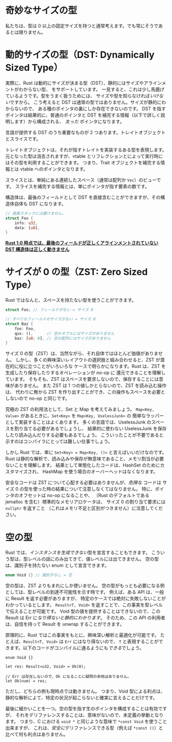 <!--
# Exotically Sized Types
-->

# 奇妙なサイズの型

<!--
Most of the time, we think in terms of types with a fixed, positive size. This
is not always the case, however.
-->

私たちは、型は 0 以上の固定サイズを持つと通常考えます。でも常にそうであるとは限りません。


<!--
# Dynamically Sized Types (DSTs)
-->

# 動的サイズの型（DST: Dynamically Sized Type）

<!--
Rust in fact supports Dynamically Sized Types (DSTs): types without a statically
known size or alignment. On the surface, this is a bit nonsensical: Rust *must*
know the size and alignment of something in order to correctly work with it! In
this regard, DSTs are not normal types. Due to their lack of a statically known
size, these types can only exist behind some kind of pointer. Any pointer to a
DST consequently becomes a *fat* pointer consisting of the pointer and the
information that "completes" them (more on this below).
-->

実際に、Rust は動的にサイズが決まる型（DST）、静的にはサイズやアラインメントがわからない型、
をサポートしています。
一見すると、これは少し馬鹿げているようです。型をうまく扱うためには、
サイズや型を知らなければ*いけない*ですから。
こう考えると DST は通常の型ではありません。サイズが静的にわからないので、
ある種のポインタの裏にしか存在できないのです。
DST を指すポインタは結果的に、普通のポインタと DST を補完する情報（以下で詳しく説明します）から構成される、
*太った* ポインタになります。

<!--
There are two major DSTs exposed by the language: trait objects, and slices.
-->

言語が提供する DST のうち重要なものが 2 つあります。トレイトオブジェクトとスライスです。

<!--
A trait object represents some type that implements the traits it specifies.
The exact original type is *erased* in favor of runtime reflection
with a vtable containing all the information necessary to use the type.
This is the information that completes a trait object: a pointer to its vtable.
-->

トレイトオブジェクトは、それが指すトレイトを実装するある型を表現します。
元となった型は消去されますが、vtable とリフレクションとによって実行時にはその型を利用することができます。
つまり、Trait オブジェクトを補完する情報とは vtable へのポインタとなります。

<!--
A slice is simply a view into some contiguous storage -- typically an array or
`Vec`. The information that completes a slice is just the number of elements
it points to.
-->

スライスとは、単純にある連続したスペース（通常は配列か `Vec`）のビューです。
スライスを補完する情報とは、単にポインタが指す要素の数です。

<!--
Structs can actually store a single DST directly as their last field, but this
makes them a DST as well:
-->

構造体は、最後のフィールドとして DST を直接含むことができますが、その構造体自体も DST になります。

```rust
// 直接スタックには置けません。
struct Foo {
    info: u32,
    data: [u8],
}
```

<!--
**NOTE: [As of Rust 1.0 struct DSTs are broken if the last field has
a variable position based on its alignment][dst-issue].**
-->

**[Rust 1.0 時点では、最後のフィールドが正しくアラインメントされていない DST 構造体は正しく動きません][dst-issue]**


<!--
# Zero Sized Types (ZSTs)
-->

# サイズが 0 の型（ZST: Zero Sized Type）

<!--

Rust actually allows types to be specified that occupy no space:
-->

Rust ではなんと、スペースを持たない型を使うことができます。

```rust
struct Foo; // フィールドがない = サイズ 0

// すべてのフィールドのサイズがない = サイズ 0
struct Baz {
    foo: Foo,
    qux: (),      // 空のタプルにはサイズがありません
    baz: [u8; 0], // 空の配列にはサイズがありません
}
```

<!--
On their own, Zero Sized Types (ZSTs) are, for obvious reasons, pretty useless.
However as with many curious layout choices in Rust, their potential is realized
in a generic context: Rust largely understands that any operation that  produces
or stores a ZST can be reduced to a no-op. First off, storing it  doesn't even
make sense -- it doesn't occupy any space. Also there's only one  value of that
type, so anything that loads it can just produce it from the  aether -- which is
also a no-op since it doesn't occupy any space.
-->

サイズ 0 の型（ZST）は、当然ながら、それ自体ではほとんど価値がありません。
しかし、多くの興味深いレイアウトの選択肢と組み合わせると、ZST が潜在的に役に立つことがいろいろな
ケースで明らかになります。Rust は、ZST を生成したり保存したりするオペレーションが no-op に
還元できることを理解しています。
そもそも、ZST はスペースを要求しないので、保存することには意味がありません。
また ZST は 1 つの値しかとらないので、ZST を読み込む操作は、
代わりに無から ZST を作り出すことができ、この操作もスペースを必要としないので no-op と同じです。

<!--
One of the most extreme example's of this is Sets and Maps. Given a
`Map<Key, Value>`, it is common to implement a `Set<Key>` as just a thin wrapper
around `Map<Key, UselessJunk>`. In many languages, this would necessitate
allocating space for UselessJunk and doing work to store and load UselessJunk
only to discard it. Proving this unnecessary would be a difficult analysis for
the compiler.
-->

究極の ZST の利用法として、Set と Map を考えてみましょう。
`Map<Key, Value>` があるときに、`Set<Key>` を `Map<Key, UselessJunk>` の
簡単なラッパーとして実装することはよくあります。
多くの言語では、UselessJunk のスペースを割り当てる必要があるでしょうし、
結果的に使わない UselessJunk を保存したり読み込んだりする必要もあるでしょう。
こういったことが不要であると示すのはコンパイラにとっては難しい仕事でしょう。

<!--
However in Rust, we can just say that  `Set<Key> = Map<Key, ()>`. Now Rust
statically knows that every load and store is useless, and no allocation has any
size. The result is that the monomorphized code is basically a custom
implementation of a HashSet with none of the overhead that HashMap would have to
support values.
-->

しかし Rust では、単に `Set<Key> = Map<Key, ()>` と言えばいいだけなのです。
Rust は静的な解析で、読み込みや保存が無意味であること、メモリ割当が必要ないことを理解します。
結果として単態化したコードは、HashSet のためにカスタマイズされ、
HashMap を使う場合のオーバーヘッドはなくなります。

<!--
Safe code need not worry about ZSTs, but *unsafe* code must be careful about the
consequence of types with no size. In particular, pointer offsets are no-ops,
and standard allocators (including jemalloc, the one used by default in Rust)
may return `nullptr` when a zero-sized allocation is requested, which is
indistinguishable from out of memory.
-->

安全なコードは ZST について心配する必要はありませんが、*危険な* コードは
サイズ 0 の型を使った時の結果について注意しなくてはなりません。
特に、ポインタのオフセットは no-op になることや、
（Rust のデフォルトである jemalloc を含む）標準的なメモリアロケータは、
サイズ 0 の割り当て要求には `nullptr` を返すこと
（これはメモリ不足と区別がつきません）に注意してください。

<!--
# Empty Types
-->

# 空の型

<!--
Rust also enables types to be declared that *cannot even be instantiated*. These
types can only be talked about at the type level, and never at the value level.
Empty types can be declared by specifying an enum with no variants:
-->

Rust では、*インスタンスを生成できない*型を宣言することもできます。
こういう型は、型レベルの話にのみ出てきて、値レベルには出てきません。
空の型は、識別子を持たない enum として宣言できます。

```rust
enum Void {} // 識別子なし = 空
```

<!--
Empty types are even more marginal than ZSTs. The primary motivating example for
Void types is type-level unreachability. For instance, suppose an API needs to
return a Result in general, but a specific case actually is infallible. It's
actually possible to communicate this at the type level by returning a
`Result<T, Void>`. Consumers of the API can confidently unwrap such a Result
knowing that it's *statically impossible* for this value to be an `Err`, as
this would require providing a value of type `Void`.
-->

空の型は、ZST よりもまれにしか使いません。
空の型がもっとも必要になる例としては、型レベルの到達不可能性を示す時です。
例えば、ある API は、一般に Result を返す必要がありますが、
特定のケースでは絶対に失敗しないことがわかっているとします。
`Result<T, Void>` を返すことで、この事実を型レベルで伝えることが可能です。
Void 型の値を提供することはできないので、この Result は Err に*なり得ないと静的にわかります*。
そのため、この API の利用者は、自信を持って Result を unwrap することができます。

<!--
In principle, Rust can do some interesting analyses and optimizations based
on this fact. For instance, `Result<T, Void>` could be represented as just `T`,
because the `Err` case doesn't actually exist. The following *could* also
compile:
-->

原理的に、Rust ではこの事実をもとに、興味深い解析と最適化が可能です。
たとえば、`Result<T, Void>` は `Err` にはなり得ないので、
`T` と表現することができます。以下のコードがコンパイルに通るようにも*できる*でしょう。

```rust,ignore
enum Void {}

let res: Result<u32, Void> = Ok(0);

// Err は存在しないので、Ok になることに疑問の余地はありません。
let Ok(num) = res;
```

<!--
But neither of these tricks work today, so all Void types get you is
the ability to be confident that certain situations are statically impossible.
-->

ただし、どちらの例も現時点では動きません。
つまり、Void 型による利点は、静的な解析によて、特定の状況が起こらないと確実に言えることだけです。

<!--
One final subtle detail about empty types is that raw pointers to them are
actually valid to construct, but dereferencing them is Undefined Behavior
because that doesn't actually make sense. That is, you could model C's `void *`
type with `*const Void`, but this doesn't necessarily gain anything over using
e.g. `*const ()`, which *is* safe to randomly dereference.
-->

最後に細かいことを一つ。空の型を指す生のポインタを構成することは有効ですが、
それをデリファレンスすることは、意味がないので、未定義の挙動となります。
つまり、C における `void *` と同じような意味で `*const Void` を使うこと出来ますが、
これは、*安全に*デリファレンスできる型（例えば `*const ()`）と比べて何も利点はありません。


[dst-issue]: https://github.com/rust-lang/rust/issues/26403
